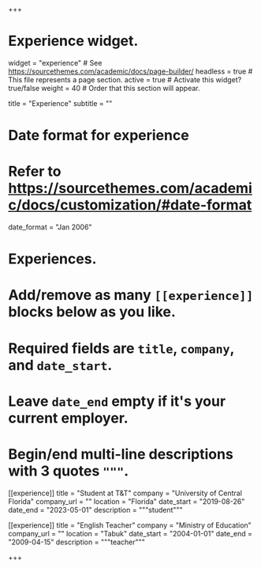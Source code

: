 +++
# Experience widget.
widget = "experience"  # See https://sourcethemes.com/academic/docs/page-builder/
headless = true  # This file represents a page section.
active = true  # Activate this widget? true/false
weight = 40  # Order that this section will appear.

title = "Experience"
subtitle = ""

# Date format for experience
#   Refer to https://sourcethemes.com/academic/docs/customization/#date-format
date_format = "Jan 2006"

# Experiences.
#   Add/remove as many `[[experience]]` blocks below as you like.
#   Required fields are `title`, `company`, and `date_start`.
#   Leave `date_end` empty if it's your current employer.
#   Begin/end multi-line descriptions with 3 quotes `"""`.
[[experience]]
  title = "Student at T&T"
  company = "University of Central Florida"
  company_url = ""
  location = "Florida"
  date_start = "2019-08-26"
  date_end = "2023-05-01"
  description = """student"""

  [[experience]]
    title = "English Teacher"
    company = "Ministry of Education"
    company_url = ""
    location = "Tabuk"
    date_start = "2004-01-01"
    date_end = "2009-04-15"
    description = """teacher"""











 +++
